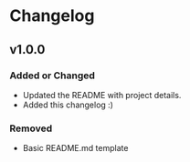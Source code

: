 # Changelog

## v1.0.0

### Added or Changed
- Updated the README with project details.
- Added this changelog :)

### Removed

- Basic README.md template
